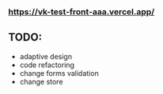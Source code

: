 ### https://vk-test-front-aaa.vercel.app/
## TODO:
- adaptive design
- code refactoring
- change forms validation
- change store
